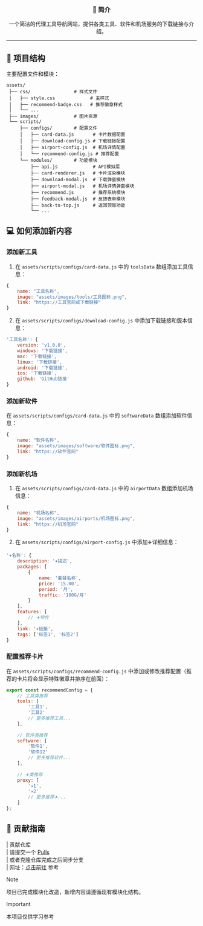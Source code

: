 <div align="center">
  <h3>📖 简介</h3>
  <p>一个简洁的代理工具导航网站，提供各类工具、软件和机场服务的下载链接与介绍。</p>
</div>

---

## 📂 项目结构

主要配置文件和模块：

```
assets/
 ├── css/                # 样式文件
 │   ├── style.css             # 主样式
 │   ├── recommend-badge.css   # 推荐徽章样式
 │   └── ...
 ├── images/             # 图片资源
 └── scripts/
     ├── configs/        # 配置文件
     │   ├── card-data.js       # 卡片数据配置
     │   ├── download-config.js # 下载链接配置
     │   ├── airport-config.js  # 机场详情配置
     │   └── recommend-config.js # 推荐配置
     └── modules/        # 功能模块
         ├── api.js             # API模拟层
         ├── card-renderer.js   # 卡片渲染模块
         ├── download-modal.js  # 下载弹窗模块
         ├── airport-modal.js   # 机场详情弹窗模块
         ├── recommend.js       # 推荐系统模块
         ├── feedback-modal.js  # 反馈表单模块
         ├── back-to-top.js     # 返回顶部功能
         └── ...
```

## 💻 如何添加新内容

### 添加新工具

1. 在 `assets/scripts/configs/card-data.js` 中的 `toolsData` 数组添加工具信息：

```js
{
    name: "工具名称",
    image: "assets/images/tools/工具图标.png",
    link: "https://工具官网或下载链接"
}
```

2. 在 `assets/scripts/configs/download-config.js` 中添加下载链接和版本信息：

```js
'工具名称': {
    version: 'v1.0.0',
    windows: '下载链接',
    mac: '下载链接',
    linux: '下载链接',
    android: '下载链接',
    ios: '下载链接',
    github: 'GitHub链接'
}
```

### 添加新软件

在 `assets/scripts/configs/card-data.js` 中的 `softwareData` 数组添加软件信息：

```js
{
    name: "软件名称",
    image: "assets/images/software/软件图标.png",
    link: "https://软件官网"
}
```

### 添加新机场

1. 在 `assets/scripts/configs/card-data.js` 中的 `airportData` 数组添加机场信息：

```js
{
    name: "机场名称",
    image: "assets/images/airports/机场图标.png",
    link: "https://机场官网"
}
```

2. 在 `assets/scripts/configs/airport-config.js` 中添加✈️详细信息：

```js
'✈️名称': {
    description: '✈️描述',
    packages: [
        {
            name: '套餐名称',
            price: '15.00',
            period: '月',
            traffic: '100G/月'
        }
    ],
    features: [
        // ✈️特性
    ],
    link: '✈️链接',
    tags: ['标签1', '标签2']
}
```

### 配置推荐卡片


在 `assets/scripts/configs/recommend-config.js` 中添加或修改推荐配置（推荐的卡片将会显示特殊徽章并排序在前面）：


```js
export const recommendConfig = {
    // 工具类推荐
    tools: [
        '工具1',
        '工具2'
        // 更多推荐工具...
    ],
    
    // 软件类推荐
    software: [
        '软件1',
        '软件12'
        // 更多推荐软件...
    ],
    
    // ✈️类推荐
    proxy: [
        '✈️1',
        '✈️2'
        // 更多推荐✈️...
    ]
};
```




## 📝 贡献指南

| 贡献仓库  
| 请提交一个 [Pulls](https://github.com/Re0XIAOPA/ToolStore/pulls)  
| 或者克隆仓库完成之后同步分支  
| 网址：[点击前往](https://toolstore.awafuns.cn/) 参考

> [!NOTE]
> 项目已完成模块化改造，新增内容请遵循现有模块化结构。

> [!IMPORTANT]
> 本项目仅供学习参考
